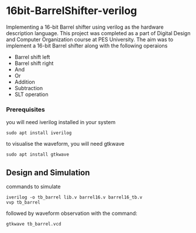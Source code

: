 # 16bit-BarrelShifter-verilog

Implementing a 16-bit Barrel shifter using verilog as the hardware description language.
This project was completed as a part of Digital Design and Computer Organization course at PES University.
The aim was to implement a 16-bit Barrel shifter along with the following operaions 
* Barrel shift left 
* Barrel shift right 
* And
* Or
* Addition
* Subtraction
* SLT operation

### Prerequisites

you will need iverilog installed in your system

```
sudo apt install iverilog
```
to visualise the waveform, you will need gtkwave
```
sudo apt install gtkwave
```

## Design and Simulation
commands to simulate
```
iverilog -o tb_barrel lib.v barrel16.v barrel16_tb.v
vvp tb_barrel
```
followed by waveform observation with the command:
```
gtkwave tb_barrel.vcd
```





